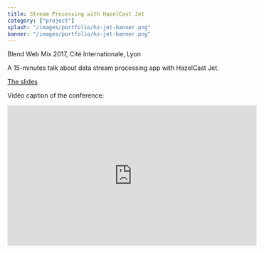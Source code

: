 ```yaml
---
title: Stream Processing with HazelCast Jet
category: ["project"]
splash: "/images/portfolio/hz-jet-banner.png"
banner: "/images/portfolio/hz-jet-banner.png"
---
```


Blend Web Mix 2017, Cité Internationale, Lyon

A 15-minutes talk about data stream processing app with HazelCast Jet.

<span class="flag fr"></span> <span class="fab fa-github"></span> [The slides](http://clvi.github.io/hz-jet/#1)

<span class="flag fr"></span> Vidéo caption of the conference:
<iframe width="560" height="315" src="https://www.youtube.com/embed/MU2P6qpITM4" frameborder="0" allow="accelerometer; autoplay; encrypted-media; gyroscope; picture-in-picture" allowfullscreen></iframe>